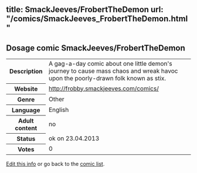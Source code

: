 title: SmackJeeves/FrobertTheDemon
url: "/comics/SmackJeeves_FrobertTheDemon.html"
---
Dosage comic SmackJeeves/FrobertTheDemon
-----------------------------------------

<table class="comicinfo">
<tr>
<th>Description</th><td>A gag-a-day comic about one little demon's journey to cause mass chaos and wreak havoc upon the poorly-drawn folk known as stix.</td>
</tr>
<tr>
<th>Website</th><td><a href="http://frobby.smackjeeves.com/comics/">http://frobby.smackjeeves.com/comics/</a></td>
</tr>
<tr>
<th>Genre</th><td>Other</td>
</tr>
<tr>
<th>Language</th><td>English</td>
</tr>
<tr>
<th>Adult content</th><td>no</td>
</tr>
<tr>
<th>Status</th><td>ok on 23.04.2013</td>
</tr>
<tr>
<th>Votes</th><td>0</div></td>
</tr>
</table>

[Edit this info](/comics/SmackJeeves_FrobertTheDemon_edit.html) or go back to the [comic list](../comic-index.html).
